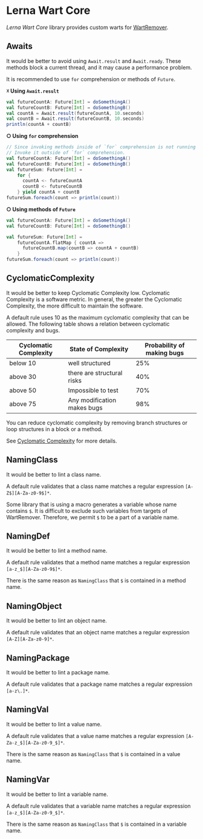# Lerna Wart Core

*Lerna Wart Core* library provides custom warts for [WartRemover](https://www.wartremover.org/).

## Awaits
It would be better to avoid using `Await.result` and `Await.ready`.
These methods block a current thread, and it may cause a performance problem.

It is recommended to use `for` comprehension or methods of `Future`.

**☓ Using `Await.result`**
```scala
val futureCountA: Future[Int] = doSomethingA()
val futureCountB: Future[Int] = doSomethingB()
val countA = Await.result(futureCountA, 10.seconds)
val countB = Await.result(futureCountB, 10.seconds)
println(countA + countB)
```
**○ Using `for` comprehension**
```scala
// Since invoking methods inside of `for` comprehension is not running concurrently,
// Invoke it outside of `for` comprehension.
val futureCountA: Future[Int] = doSomethingA()
val futureCountB: Future[Int] = doSomethingB()
val futureSum: Future[Int] =
    for {
      countA <- futureCountA
      countB <- futureCountB
    } yield countA + countB
futureSum.foreach(count => println(count))
```
**○ Using methods of `Future`**
```scala
val futureCountA: Future[Int] = doSomethingA()
val futureCountB: Future[Int] = doSomethingB()

val futureSum: Future[Int] =
    futureCountA.flatMap { countA =>
      futureCountB.map(countB => countA + countB)
    }
futureSum.foreach(count => println(count))
```


## CyclomaticComplexity

It would be better to keep Cyclomatic Complexity low.
Cyclomatic Complexity is a software metric.
In general, the greater the Cyclomatic Complexity, the more difficult to maintain the software.

A default rule uses 10 as the maximum cyclomatic complexity that can be allowed.
The following table shows a relation between cyclomatic complexity and bugs.

| Cyclomatic Complexity | State of Complexity         | Probability of making bugs |
|-----------------------|-----------------------------|----------------------------|
| below 10              | well structured             | 25%                        |
| above 30              | there are structural risks  | 40%                        |
| above 50              | Impossible to test          | 70%                        |
| above 75              | Any modification makes bugs | 98%                        |

You can reduce cyclomatic complexity by removing branch structures or loop structures in a block or a method.

See [Cyclomatic Complexity](https://en.wikipedia.org/wiki/Cyclomatic_complexity) for more details.

## NamingClass
It would be better to lint a class name.  

A default rule validates that a class name matches a regular expression `[A-Z$][A-Za-z0-9$]*`.

Some library that is using a macro generates a variable whose name contains `$`.
It is difficult to exclude such variables from targets of WartRemover.
Therefore, we permit `$` to be a part of a variable name.

## NamingDef
It would be better to lint a method name.

A default rule validates that a method name matches a regular expression `[a-z_$][A-Za-z0-9$]*`.

There is the same reason as `NamingClass` that `$` is contained in a method name.

## NamingObject
It would be better to lint an object name.

A default rule validates that an object name matches a regular expression `[A-Z][A-Za-z0-9]*`.

## NamingPackage
It would be better to lint a package name.

A default rule validates that a package name matches a regular expression `[a-z\.]*`.

## NamingVal
It would be better to lint a value name.

A default rule validates that a value name matches a regular expression `[A-Za-z_$][A-Za-z0-9_$]*`.

There is the same reason as `NamingClass` that `$` is contained in a value name.

## NamingVar
It would be better to lint a variable name.

A default rule validates that a variable name matches a regular expression `[a-z_$][A-Za-z0-9_$]*`.

There is the same reason as `NamingClass` that `$` is contained in a variable name.
